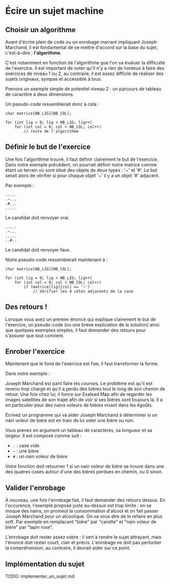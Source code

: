 # Écire un sujet machine

## Choisir un algorithme

Avant d'écrire plein de code ou un enrobage marrant impliquant Joseph Marchand,
il est fondamental de se mettre d'accord sur la base du sujet, c'est-à-dire :
**l'algorithme**.

C'est notamment en fonction de l'algorithme que l'on va évaluer la difficulté de
l'exercice. Il est important de noter qu'il n'y a rien de honteux à faire des
exercices de niveau 1 ou 2, au contraire, il est assez difficile de réaliser des
sujets originaux, sympas et accessible à tous.

Prenons un exemple simple de potentiel niveau 2 : un parcours de tableau de
caractère à deux dimensions.

Un pseudo-code ressemblerait donc à cela :

```
char matrice[NB_LIG][NB_COL];

for (int lig = 0; lig < NB_LIG; lig++)
    for (int col = 0; col < NB_COL; col++)
        // reste de l'algorithme
```

## Définir le but de l'exercice

Une fois l'algorithme trouvé, il faut définir clairement le but de l'exercice.
Dans notre exemple précédent, on pourrait définir notre matrice comme étant un
terrain où sont situé des objets de deux types : '~' et '#'. Le but serait alors
de vérifier si pour chaque objet '~' il y a un objet '#' adjacent.

Par exemple :

```
.....
.~...
.#...
.....
```

Le candidat doit renvoyer vrai.

```
.....
.~...
.....
..#..
```

Le candidat doit renvoyer faux.

Notre pseudo-code ressemblerait maintenant à :

```
char matrice[NB_LIG][NB_COL];

for (int lig = 0; lig < NB_LIG; lig++)
    for (int col = 0; col < NB_COL; col++)
        if (matrice[lig][col] == '~')
            // Vérifier les 4 côtés adjacents de la case
```

## Des retours !

Lorsque vous avez un premier énoncé qui explique clairement le but de
l'exercice, un pseudo-code (ou une brève explication de la solution) ainsi que
quelques exemples simples, il faut demander des retours pour s'assurer que tout
convient.

## Enrober l'exercice

Maintenant que le fond de l'exercice est fixe, il faut transformer la forme.

Dans notre exemple :

Joseph Marchand est parti faire les courses. Le problème est qu'il est revenu
trop chargé et qu'il a perdu des bières tout le long de son chemin de retour.
Une fois chez lui, il fonce sur Exalead Map afin de regarder les images
satellites de son trajet afin de voir si ses bières sont toujours là. Il a en
particulier peur des nains voleurs de bières vivant dans les égoûts.

Écrivez un programme qui va aider Joseph Marchand à déterminer si un nain
voleur de bière est en train de lui voler une bière ou non.

Vous prenez en argument un tableau de caractères, sa longueur et sa largeur. Il
est composé comme suit :

- `.` : case vide
- `~` : une bière
- `#` : un nain voleur de bière

Votre fonction doit retourner 1 si un nain voleur de bière se trouve dans une
des quatres cases autour d'une des bières perdues en chemin, ou 0 sinon.

## Valider l'enrobage

À nouveau, une fois l'enrobage fait, il faut demander des retours dessus. En
l'occurence, l'exemple proposé juste au-dessus est trop limite : on se moque des
nains, on promeut la consommation d'alcool et on fait passer Joseph Marchand
pour un alcoolique. On va vous dire de le refaire en plus soft. Par exemple en
remplacant "bière" par "carotte" et "nain voleur de bière" par "lapin rose".

L'enrobage doit rester assez sobre : il sert à rendre le sujet attrayant, mais
l'énoncé doit rester court, clair et précis. L'enrobage ne doit pas perturber la
compréhension, au contraire, il devrait aider sur ce point.

## Implémentation du sujet

TODO: implementer_un_sujet.md
